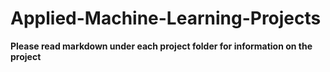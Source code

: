 # Applied-Machine-Learning-Projects


**Please read markdown under each project folder for information on the project**
